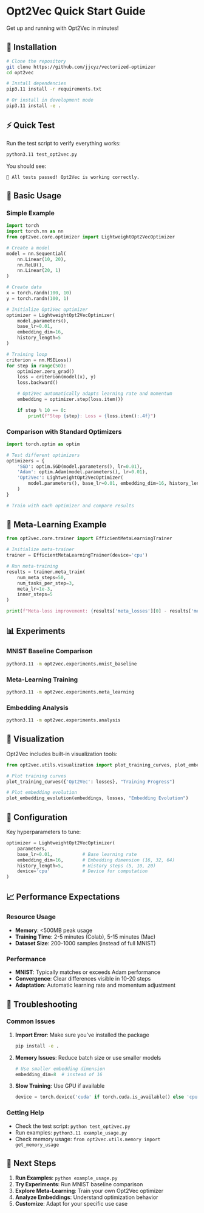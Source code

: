 # Opt2Vec Quick Start Guide

Get up and running with Opt2Vec in minutes!

## 🚀 Installation

```bash
# Clone the repository
git clone https://github.com/jjcyz/vectorized-optimizer
cd opt2vec

# Install dependencies
pip3.11 install -r requirements.txt

# Or install in development mode
pip3.11 install -e .
```

## ⚡ Quick Test

Run the test script to verify everything works:

```bash
python3.11 test_opt2vec.py
```

You should see:
```
🎉 All tests passed! Opt2Vec is working correctly.
```

## 🎯 Basic Usage

### Simple Example

```python
import torch
import torch.nn as nn
from opt2vec.core.optimizer import LightweightOpt2VecOptimizer

# Create a model
model = nn.Sequential(
    nn.Linear(10, 20),
    nn.ReLU(),
    nn.Linear(20, 1)
)

# Create data
x = torch.randn(100, 10)
y = torch.randn(100, 1)

# Initialize Opt2Vec optimizer
optimizer = LightweightOpt2VecOptimizer(
    model.parameters(),
    base_lr=0.01,
    embedding_dim=16,
    history_length=5
)

# Training loop
criterion = nn.MSELoss()
for step in range(50):
    optimizer.zero_grad()
    loss = criterion(model(x), y)
    loss.backward()

    # Opt2Vec automatically adapts learning rate and momentum
    embedding = optimizer.step(loss.item())

    if step % 10 == 0:
        print(f"Step {step}: Loss = {loss.item():.4f}")
```

### Comparison with Standard Optimizers

```python
import torch.optim as optim

# Test different optimizers
optimizers = {
    'SGD': optim.SGD(model.parameters(), lr=0.01),
    'Adam': optim.Adam(model.parameters(), lr=0.01),
    'Opt2Vec': LightweightOpt2VecOptimizer(
        model.parameters(), base_lr=0.01, embedding_dim=16, history_length=5
    )
}

# Train with each optimizer and compare results
```

## 🧠 Meta-Learning Example

```python
from opt2vec.core.trainer import EfficientMetaLearningTrainer

# Initialize meta-trainer
trainer = EfficientMetaLearningTrainer(device='cpu')

# Run meta-training
results = trainer.meta_train(
    num_meta_steps=50,
    num_tasks_per_step=3,
    meta_lr=1e-3,
    inner_steps=5
)

print(f"Meta-loss improvement: {results['meta_losses'][0] - results['meta_losses'][-1]:.4f}")
```

## 📊 Experiments

### MNIST Baseline Comparison

```bash
python3.11 -m opt2vec.experiments.mnist_baseline
```

### Meta-Learning Training

```bash
python3.11 -m opt2vec.experiments.meta_learning
```

### Embedding Analysis

```bash
python3.11 -m opt2vec.experiments.analysis
```

## 🎨 Visualization

Opt2Vec includes built-in visualization tools:

```python
from opt2vec.utils.visualization import plot_training_curves, plot_embedding_evolution

# Plot training curves
plot_training_curves({'Opt2Vec': losses}, "Training Progress")

# Plot embedding evolution
plot_embedding_evolution(embeddings, losses, "Embedding Evolution")
```

## 🔧 Configuration

Key hyperparameters to tune:

```python
optimizer = LightweightOpt2VecOptimizer(
    parameters,
    base_lr=0.01,           # Base learning rate
    embedding_dim=16,       # Embedding dimension (16, 32, 64)
    history_length=5,       # History steps (5, 10, 20)
    device='cpu'            # Device for computation
)
```

## 📈 Performance Expectations

### Resource Usage
- **Memory**: <500MB peak usage
- **Training Time**: 2-5 minutes (Colab), 5-15 minutes (Mac)
- **Dataset Size**: 200-1000 samples (instead of full MNIST)

### Performance
- **MNIST**: Typically matches or exceeds Adam performance
- **Convergence**: Clear differences visible in 10-20 steps
- **Adaptation**: Automatic learning rate and momentum adjustment

## 🐛 Troubleshooting

### Common Issues

1. **Import Error**: Make sure you've installed the package
   ```bash
   pip install -e .
   ```

2. **Memory Issues**: Reduce batch size or use smaller models
   ```python
   # Use smaller embedding dimension
   embedding_dim=8  # instead of 16
   ```

3. **Slow Training**: Use GPU if available
   ```python
   device = torch.device('cuda' if torch.cuda.is_available() else 'cpu')
   ```

### Getting Help

- Check the test script: `python test_opt2vec.py`
- Run examples: `python3.11 example_usage.py`
- Check memory usage: `from opt2vec.utils.memory import get_memory_usage`

## 🎯 Next Steps

1. **Run Examples**: `python example_usage.py`
2. **Try Experiments**: Run MNIST baseline comparison
3. **Explore Meta-Learning**: Train your own Opt2Vec optimizer
4. **Analyze Embeddings**: Understand optimization behavior
5. **Customize**: Adapt for your specific use case

